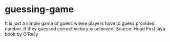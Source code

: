 # guessing-game
It is just a simple game of guess where players have to guess provided number. If they guessed correct victory is achieved.
Source: Head First java book by O'Reily
